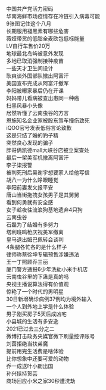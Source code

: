 中国共产党活力密码  
华南海鲜市场疫情存在冷链引入病毒可能  
9张图记住这个八月  
长期服用褪黑素有哪些危害  
薇娅带货的低脂全麦欧包低标能量  
LV自行车售价20万  
地球最北岛屿被意外发现  
多地已取消强制接种疫苗  
一些天才卫生间设计  
耿爽谈外国部队撤出阿富汗  
美国宣布完成从阿富汗撤军  
李阳被曝家暴后仍在开课  
妈妈带儿看病被查出患同一种癌  
扫黑风暴小头像  
居然听懂了云南虫谷的方言  
恩施知名企业家被股东驾车撞伤致死  
iQOO官号发表低俗言论致歉  
这是只结了婚的豹子精  
突然良心发现的骗子  
胖哥俩凯德mall大峡谷店被立案查处  
最后一架美军机撤离阿富汗  
李子柒报警  
被判死刑后吴谢宇想要家人给他写信  
胡八一为什么睁眼睡觉  
李阳前妻发文报平安  
唐山当街拖拽女孩男子是其舅舅  
看到何勇就有安全感  
女子趁夜往流浪狗基地遗弃4只狗  
云南虫谷  
石磊为了结婚有多努力  
塔利班鸣枪庆祝美军撤离  
皇马退出姆巴佩转会谈判  
4条腿各忙各的是什么样子  
律师称蔡徐坤专辑预售涉嫌违法  
王一丁照顾乔三丽  
厦门警方通报6少年洗劫小米手机店  
云南虫谷里的下蛊是真的吗  
央视主播说算法得有价值观  
惊艳了一个时代的男明星  
30日新增确诊病例37例均为境外输入  
一个人到外地上学是什么体验  
男子刚买房子5天后成凶宅  
小县城的生活有多安逸  
2021已过去三分之二  
微博打击政务央媒官微下刷量控评账号  
刘茵拒绝当扶弟魔  
提前用完生活费是啥体验  
比你想象中还要可爱的动物  
乔一成送叶小朗出国  
孙兴挟持贺芸  
商场回应小米之家30秒遭洗劫  
